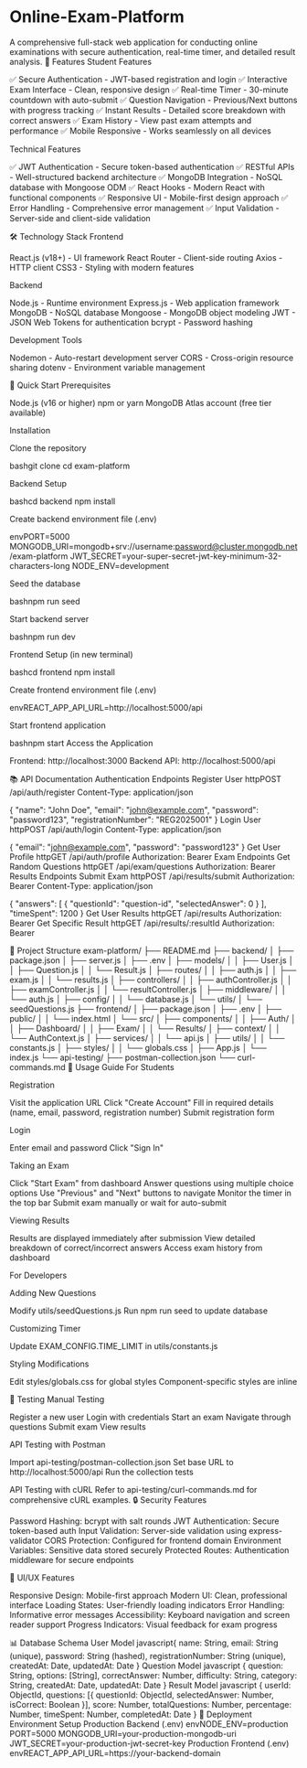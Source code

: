 # Online-Exam-Platform
A comprehensive full-stack web application for conducting online examinations with secure authentication, real-time timer, and detailed result analysis.
🌟 Features
Student Features

✅ Secure Authentication - JWT-based registration and login
✅ Interactive Exam Interface - Clean, responsive design
✅ Real-time Timer - 30-minute countdown with auto-submit
✅ Question Navigation - Previous/Next buttons with progress tracking
✅ Instant Results - Detailed score breakdown with correct answers
✅ Exam History - View past exam attempts and performance
✅ Mobile Responsive - Works seamlessly on all devices

Technical Features

✅ JWT Authentication - Secure token-based authentication
✅ RESTful APIs - Well-structured backend architecture
✅ MongoDB Integration - NoSQL database with Mongoose ODM
✅ React Hooks - Modern React with functional components
✅ Responsive UI - Mobile-first design approach
✅ Error Handling - Comprehensive error management
✅ Input Validation - Server-side and client-side validation

🛠 Technology Stack
Frontend

React.js (v18+) - UI framework
React Router - Client-side routing
Axios - HTTP client
CSS3 - Styling with modern features

Backend

Node.js - Runtime environment
Express.js - Web application framework
MongoDB - NoSQL database
Mongoose - MongoDB object modeling
JWT - JSON Web Tokens for authentication
bcrypt - Password hashing

Development Tools

Nodemon - Auto-restart development server
CORS - Cross-origin resource sharing
dotenv - Environment variable management

🚀 Quick Start
Prerequisites

Node.js (v16 or higher)
npm or yarn
MongoDB Atlas account (free tier available)

Installation

Clone the repository

bashgit clone <repository-url>
cd exam-platform

Backend Setup

bashcd backend
npm install

Create backend environment file (.env)

envPORT=5000
MONGODB_URI=mongodb+srv://username:password@cluster.mongodb.net/exam-platform
JWT_SECRET=your-super-secret-jwt-key-minimum-32-characters-long
NODE_ENV=development

Seed the database

bashnpm run seed

Start backend server

bashnpm run dev

Frontend Setup (in new terminal)

bashcd frontend
npm install

Create frontend environment file (.env)

envREACT_APP_API_URL=http://localhost:5000/api

Start frontend application

bashnpm start
Access the Application

Frontend: http://localhost:3000
Backend API: http://localhost:5000/api

📚 API Documentation
Authentication Endpoints
Register User
httpPOST /api/auth/register
Content-Type: application/json

{
  "name": "John Doe",
  "email": "john@example.com",
  "password": "password123",
  "registrationNumber": "REG2025001"
}
Login User
httpPOST /api/auth/login
Content-Type: application/json

{
  "email": "john@example.com",
  "password": "password123"
}
Get User Profile
httpGET /api/auth/profile
Authorization: Bearer <jwt-token>
Exam Endpoints
Get Random Questions
httpGET /api/exam/questions
Authorization: Bearer <jwt-token>
Results Endpoints
Submit Exam
httpPOST /api/results/submit
Authorization: Bearer <jwt-token>
Content-Type: application/json

{
  "answers": [
    {
      "questionId": "question-id",
      "selectedAnswer": 0
    }
  ],
  "timeSpent": 1200
}
Get User Results
httpGET /api/results
Authorization: Bearer <jwt-token>
Get Specific Result
httpGET /api/results/:resultId
Authorization: Bearer <jwt-token>


📁 Project Structure
exam-platform/
├── README.md
├── backend/
│   ├── package.json
│   ├── server.js
│   ├── .env
│   ├── models/
│   │   ├── User.js
│   │   ├── Question.js
│   │   └── Result.js
│   ├── routes/
│   │   ├── auth.js
│   │   ├── exam.js
│   │   └── results.js
│   ├── controllers/
│   │   ├── authController.js
│   │   ├── examController.js
│   │   └── resultController.js
│   ├── middleware/
│   │   └── auth.js
│   ├── config/
│   │   └── database.js
│   └── utils/
│       └── seedQuestions.js
├── frontend/
│   ├── package.json
│   ├── .env
│   ├── public/
│   │   └── index.html
│   └── src/
│       ├── components/
│       │   ├── Auth/
│       │   ├── Dashboard/
│       │   ├── Exam/
│       │   └── Results/
│       ├── context/
│       │   └── AuthContext.js
│       ├── services/
│       │   └── api.js
│       ├── utils/
│       │   └── constants.js
│       ├── styles/
│       │   └── globals.css
│       ├── App.js
│       └── index.js
└── api-testing/
    ├── postman-collection.json
    └── curl-commands.md
🎯 Usage Guide
For Students

Registration

Visit the application URL
Click "Create Account"
Fill in required details (name, email, password, registration number)
Submit registration form


Login

Enter email and password
Click "Sign In"


Taking an Exam

Click "Start Exam" from dashboard
Answer questions using multiple choice options
Use "Previous" and "Next" buttons to navigate
Monitor the timer in the top bar
Submit exam manually or wait for auto-submit


Viewing Results

Results are displayed immediately after submission
View detailed breakdown of correct/incorrect answers
Access exam history from dashboard



For Developers

Adding New Questions

Modify utils/seedQuestions.js
Run npm run seed to update database


Customizing Timer

Update EXAM_CONFIG.TIME_LIMIT in utils/constants.js


Styling Modifications

Edit styles/globals.css for global styles
Component-specific styles are inline



🧪 Testing
Manual Testing

Register a new user
Login with credentials
Start an exam
Navigate through questions
Submit exam
View results

API Testing with Postman

Import api-testing/postman-collection.json
Set base URL to http://localhost:5000/api
Run the collection tests

API Testing with cURL
Refer to api-testing/curl-commands.md for comprehensive cURL examples.
🔒 Security Features

Password Hashing: bcrypt with salt rounds
JWT Authentication: Secure token-based auth
Input Validation: Server-side validation using express-validator
CORS Protection: Configured for frontend domain
Environment Variables: Sensitive data stored securely
Protected Routes: Authentication middleware for secure endpoints

🎨 UI/UX Features

Responsive Design: Mobile-first approach
Modern UI: Clean, professional interface
Loading States: User-friendly loading indicators
Error Handling: Informative error messages
Accessibility: Keyboard navigation and screen reader support
Progress Indicators: Visual feedback for exam progress

📊 Database Schema
User Model
javascript{
  name: String,
  email: String (unique),
  password: String (hashed),
  registrationNumber: String (unique),
  createdAt: Date,
  updatedAt: Date
}
Question Model
javascript
{
  question: String,
  options: [String],
  correctAnswer: Number,
  difficulty: String,
  category: String,
  createdAt: Date,
  updatedAt: Date
}
Result Model
javascript
{
  userId: ObjectId,
  questions: [{
    questionId: ObjectId,
    selectedAnswer: Number,
    isCorrect: Boolean
  }],
  score: Number,
  totalQuestions: Number,
  percentage: Number,
  timeSpent: Number,
  completedAt: Date
}
🚀 Deployment
Environment Setup
Production Backend (.env)
envNODE_ENV=production
PORT=5000
MONGODB_URI=your-production-mongodb-uri
JWT_SECRET=your-production-jwt-secret-key
Production Frontend (.env)
envREACT_APP_API_URL=https://your-backend-domain
